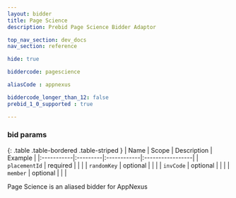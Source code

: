 ```yaml
---
layout: bidder
title: Page Science
description: Prebid Page Science Bidder Adaptor

top_nav_section: dev_docs
nav_section: reference

hide: true

biddercode: pagescience

aliasCode : appnexus

biddercode_longer_than_12: false
prebid_1_0_supported : true

---
```


### bid params

{: .table .table-bordered .table-striped }
| Name | Scope | Description | Example |
|:-----------|:---------|:------------|:-----------------|
| `placementId` | required | | |
| `randomKey` | optional | | |
| `invCode` | optional | | |
| `member` | optional | | |

Page Science is an aliased bidder for AppNexus
